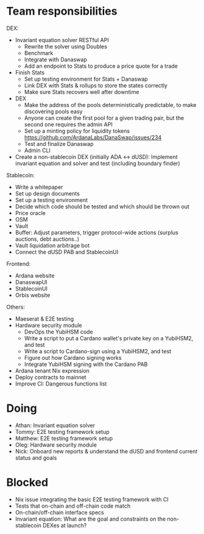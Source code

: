 # Team responsibilities

DEX:
- Invariant equation solver RESTful API
  * Rewrite the solver using Doubles
  * Benchmark
  * Integrate with Danaswap
  * Add an endpoint to Stats to produce a price quote for a trade
- Finish Stats
  * Set up testing environment for Stats + Danaswap
  * Link DEX with Stats & rollups to store the states correctly
  * Make sure Stats recovers well after downtime
- DEX
  * Make the address of the pools deterministically predictable, to make
    discovering pools easy
  * Anyone can create the first pool for a given trading pair, but the second
    one requires the admin API
  * Set up a minting policy for liquidity tokens
    https://github.com/ArdanaLabs/DanaSwap/issues/234
  * Test and finalize Danaswap
  * Admin CLI
- Create a non-stablecoin DEX (initially ADA <-> dUSD): Implement invariant
  equation and solver and test (including boundary finder)

Stablecoin:
- Write a whitepaper
- Set up design documents
- Set up a testing environment
- Decide which code should be tested and which should be thrown out
- Price oracle
- OSM
- Vault
- Buffer: Adjust parameters, trigger protocol-wide actions (surplus auctions,
  debt auctions..)
- Vault liquidation arbitrage bot
- Connect the dUSD PAB and StablecoinUI

Frontend:
- Ardana website
- DanaswapUI
- StablecoinUI
- Orbis website

Others:
- Maeserat & E2E testing
- Hardware security module
  * DevOps the YubiHSM code
  * Write a script to put a Cardano wallet's private key on a YubiHSM2, and test
  * Write a script to Cardano-sign using a YubiHSM2, and test
  * Figure out how Cardano signing works
  * Integrate YubiHSM signing with the Cardano PAB
- Ardana tenant Nix expression
- Deploy contracts to mainnet
- Improve CI: Dangerous functions list

# Doing

- Athan: Invariant equation solver
- Tommy: E2E testing framework setup
- Matthew: E2E testing framework setup
- Oleg: Hardware security module
- Nick: Onboard new reports & understand the dUSD and frontend current status
  and goals

# Blocked

- Nix issue integrating the basic E2E testing framework with CI
- Tests that on-chain and off-chain code match
- On-chain/off-chain interface specs
- Invariant equation: What are the goal and constraints on the non-stablecoin
  DEXes at launch?



